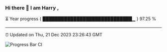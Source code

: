 ### Hi there 👋 I am Harry , 

⏳ Year progress { █████████████████████████████▁ } 97.25 %

---

⏰ Updated on Thu, 21 Dec 2023 23:26:43 GMT

![Progress Bar CI](https://github.com/duykhang68/duykhang68/workflows/Progress%20Bar%20CI/badge.svg)
